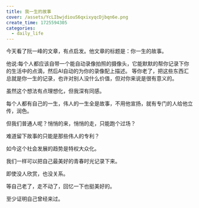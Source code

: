```yaml
---
title: 我一生的故事
cover: /assets/YcLIbwjdiouS6qxixyqcDjbqn6e.png
create_time: 1725594305
categories:
  - daily_life
---
```



今天看了阮一峰的文章，有点启发。他文章的标题是：你一生的故事。

他说:每个人都应该自带一个能自动录像拍照的摄像头，它能默默的帮你记录下你的生活中的点滴，然后AI自动的为你的录像配上描述。 等你老了，把这些东西汇总就是你一生的记录，也许对别人没什么价值，但对你来说是很有意义的。 

虽然这个想法有点理想化，但我深有同感。

每个人都有自己的一生，伟人的一生全是故事，不用他宣扬，就有专门的人给他立传，润色。

但我们普通人呢？悄悄的来，悄悄的走，只能跑个过场？

难道留下故事的只能是那些伟人的专利？

如今这个社会发展的趋势是特权大众化。 

我们一样可以把自己最美好的青春时光记录下来。

即使没人欣赏，也没关系。

等自己老了，走不动了，回忆一下也挺美好的。

至少证明自己曾经来过。

